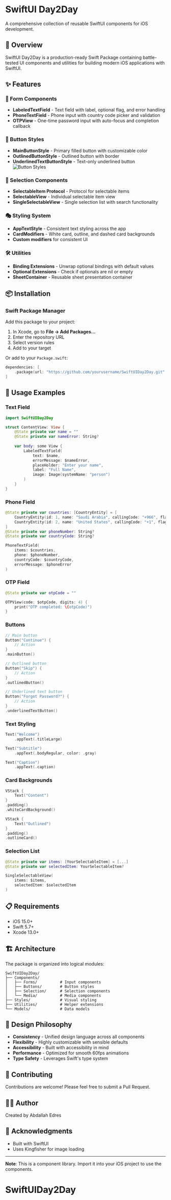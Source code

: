# SwiftUI Day2Day

A comprehensive collection of reusable SwiftUI components for iOS development.

## 🎯 Overview

SwiftUI Day2Day is a production-ready Swift Package containing battle-tested UI components and utilities for building modern iOS applications with SwiftUI.

## ✨ Features

### 📝 Form Components
- **LabeledTextField** - Text field with label, optional flag, and error handling
- **PhoneTextField** - Phone input with country code picker and validation
- **OTPView** - One-time password input with auto-focus and completion callback

### 🎨 Button Styles
- **MainButtonStyle** - Primary filled button with customizable color
- **OutlinedButtonStyle** - Outlined button with border
- **UnderlinedTextButtonStyle** - Text-only underlined button
![Button Styles](Assets/1.png)

### 🔘 Selection Components
- **SelectableItem Protocol** - Protocol for selectable items
- **SelectableView** - Individual selectable item view
- **SingleSelectableView** - Single selection list with search functionality

### 🎭 Styling System
- **AppTextStyle** - Consistent text styling across the app
- **CardModifiers** - White card, outline, and dashed card backgrounds
- **Custom modifiers** for consistent UI

### 🛠 Utilities
- **Binding Extensions** - Unwrap optional bindings with default values
- **Optional Extensions** - Check if optionals are nil or empty
- **SheetContainer** - Reusable sheet presentation container

## 📦 Installation

### Swift Package Manager

Add this package to your project:

1. In Xcode, go to **File → Add Packages...**
2. Enter the repository URL
3. Select version rules
4. Add to your target

Or add to your `Package.swift`:

```swift
dependencies: [
    .package(url: "https://github.com/yourusername/SwiftUIDay2Day.git", from: "1.0.0")
]
```

## 🚀 Usage Examples

### Text Field

```swift
import SwiftUIDay2Day

struct ContentView: View {
    @State private var name = ""
    @State private var nameError: String?
    
    var body: some View {
        LabeledTextField(
            text: $name,
            errorMessage: $nameError,
            placeHolder: "Enter your name",
            label: "Full Name",
            image: Image(systemName: "person")
        )
    }
}
```

### Phone Field

```swift
@State private var countries: [CountryEntity] = [
    CountryEntity(id: 1, name: "Saudi Arabia", callingCode: "+966", flag: "🇸🇦"),
    CountryEntity(id: 2, name: "United States", callingCode: "+1", flag: "🇺🇸")
]
@State private var phoneNumber: String?
@State private var countryCode: String?

PhoneTextField(
    items: $countries,
    phone: $phoneNumber,
    countryCode: $countryCode,
    errorMessage: $phoneError
)
```

### OTP Field

```swift
@State private var otpCode = ""

OTPView(code: $otpCode, digits: 4) {
    print("OTP completed: \(otpCode)")
}
```

### Buttons

```swift
// Main button
Button("Continue") {
    // Action
}
.mainButton()

// Outlined button
Button("Skip") {
    // Action
}
.outlinedButton()

// Underlined text button
Button("Forgot Password?") {
    // Action
}
.underlinedTextButton()
```

### Text Styling

```swift
Text("Welcome")
    .appText(.titleLarge)

Text("Subtitle")
    .appText(.bodyRegular, color: .gray)

Text("Caption")
    .appText(.caption)
```

### Card Backgrounds

```swift
VStack {
    Text("Content")
}
.padding()
.whiteCardBackground()

VStack {
    Text("Outlined")
}
.padding()
.outlineCard()
```

### Selection List

```swift
@State private var items: [YourSelectableItem] = [...]
@State private var selectedItem: YourSelectableItem?

SingleSelectableView(
    items: $items,
    selectedItem: $selectedItem
)
```

## 📋 Requirements

- iOS 15.0+
- Swift 5.7+
- Xcode 13.0+

## 🏗 Architecture

The package is organized into logical modules:

```
SwiftUIDay2Day/
├── Components/
│   ├── Forms/          # Input components
│   ├── Buttons/        # Button styles
│   ├── Selection/      # Selection components
│   └── Media/          # Media components
├── Styles/             # Visual styling
├── Utilities/          # Helper extensions
└── Models/             # Data models
```

## 🎨 Design Philosophy

- **Consistency** - Unified design language across all components
- **Flexibility** - Highly customizable with sensible defaults
- **Accessibility** - Built with accessibility in mind
- **Performance** - Optimized for smooth 60fps animations
- **Type Safety** - Leverages Swift's type system

## 🤝 Contributing

Contributions are welcome! Please feel free to submit a Pull Request.

## 👨‍💻 Author

Created by Abdallah Edres

## 🙏 Acknowledgments

- Built with SwiftUI
- Uses Kingfisher for image loading

---

**Note**: This is a component library. Import it into your iOS project to use the components.
# SwiftUIDay2Day
